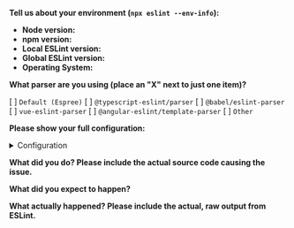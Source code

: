 **Tell us about your environment (`npx eslint --env-info`):**

*   **Node version:**
*   **npm version:**
*   **Local ESLint version:**
*   **Global ESLint version:**
*   **Operating System:**

**What parser are you using (place an "X" next to just one item)?**

[ ] `Default (Espree)`
[ ] `@typescript-eslint/parser`
[ ] `@babel/eslint-parser`
[ ] `vue-eslint-parser`
[ ] `@angular-eslint/template-parser`
[ ] `Other`

**Please show your full configuration:**

<details>
<summary>Configuration</summary>

<!-- Paste your configuration below: -->

```js

```

</details>

**What did you do? Please include the actual source code causing the issue.**

**What did you expect to happen?**

**What actually happened? Please include the actual, raw output from ESLint.**
